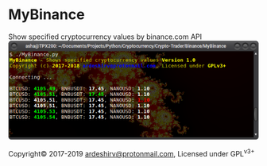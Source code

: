 # MyBinance
Show specified cryptocurrency values by binance.com API<br/>
<img alt="Run MyBinance" src="https://raw.githubusercontent.com/ArdeshirV/MyBinance/master/img/Run_MyBinance.png">
<p>
  Copyright&copy; 2017-2019 <a href="mailto:ardeshirv@protonmail.com" alt="email">ardeshirv@protonmail.com</a>, Licensed under GPL<sup>v3+</sup>
<p/>
